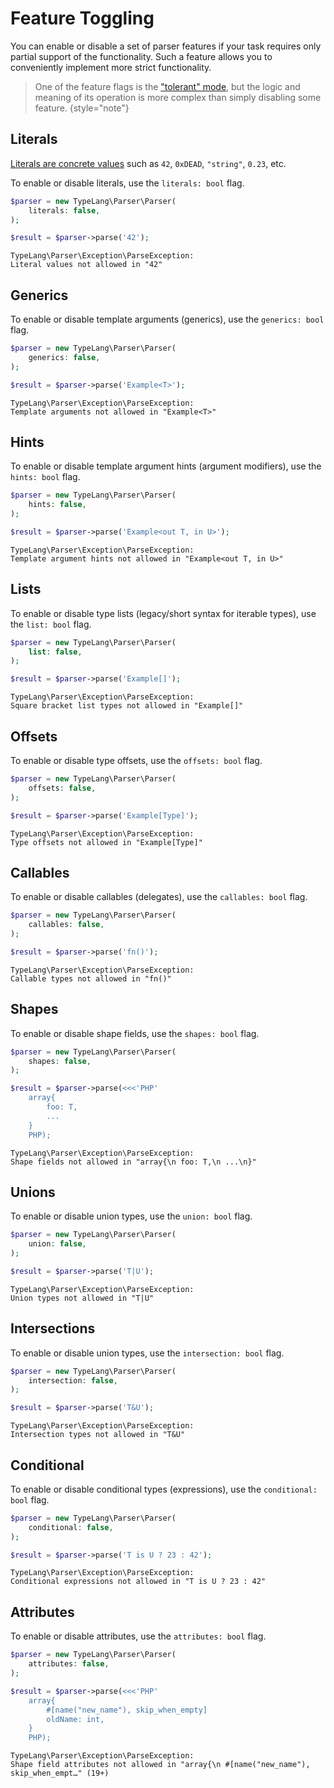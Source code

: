 # Feature Toggling

<primary-label ref="parser-component"/>
<show-structure for="chapter" depth="2"/>

You can enable or disable a set of parser features if your task requires only
partial support of the functionality. Such a feature allows you to conveniently
implement more strict functionality.

> One of the feature flags is the ["tolerant" mode](tolerant-mode.md),
> but the logic and meaning of its operation is more complex than simply
> disabling some feature.
> {style="note"}

## Literals

[Literals are concrete values](literal-types.md) such as `42`, `0xDEAD`, 
`"string"`, `0.23`, etc.

To enable or disable literals, use the `literals: bool` flag.

```php
$parser = new TypeLang\Parser\Parser(
    literals: false,
);

$result = $parser->parse('42');
```

```
TypeLang\Parser\Exception\ParseException:
Literal values not allowed in "42"
```

## Generics

To enable or disable template arguments (generics), use
the `generics: bool` flag.

```php
$parser = new TypeLang\Parser\Parser(
    generics: false,
);

$result = $parser->parse('Example<T>');
```

```
TypeLang\Parser\Exception\ParseException:
Template arguments not allowed in "Example<T>"
```

## Hints

To enable or disable template argument hints (argument modifiers), use the 
`hints: bool` flag.

```php
$parser = new TypeLang\Parser\Parser(
    hints: false,
);

$result = $parser->parse('Example<out T, in U>');
```

```
TypeLang\Parser\Exception\ParseException:
Template argument hints not allowed in "Example<out T, in U>"
```

## Lists

To enable or disable type lists (legacy/short syntax for iterable types), use
the `list: bool` flag.

```php
$parser = new TypeLang\Parser\Parser(
    list: false,
);

$result = $parser->parse('Example[]');
```

```
TypeLang\Parser\Exception\ParseException:
Square bracket list types not allowed in "Example[]"
```

## Offsets

<secondary-label ref="tl1.4"/>

To enable or disable type offsets, use the `offsets: bool` flag.

```php
$parser = new TypeLang\Parser\Parser(
    offsets: false,
);

$result = $parser->parse('Example[Type]');
```

```
TypeLang\Parser\Exception\ParseException:
Type offsets not allowed in "Example[Type]"
```


## Callables

To enable or disable callables (delegates), use the `callables: bool` flag.

```php
$parser = new TypeLang\Parser\Parser(
    callables: false,
);

$result = $parser->parse('fn()');
```

```
TypeLang\Parser\Exception\ParseException:
Callable types not allowed in "fn()"
```

## Shapes

To enable or disable shape fields, use the `shapes: bool` flag.

```php
$parser = new TypeLang\Parser\Parser(
    shapes: false,
);

$result = $parser->parse(<<<'PHP'
    array{
        foo: T,
        ...
    }
    PHP);
```

```
TypeLang\Parser\Exception\ParseException:
Shape fields not allowed in "array{\n foo: T,\n ...\n}"
```

## Unions

To enable or disable union types, use the `union: bool` flag.

```php
$parser = new TypeLang\Parser\Parser(
    union: false,
);

$result = $parser->parse('T|U');
```

```
TypeLang\Parser\Exception\ParseException:
Union types not allowed in "T|U"
```

## Intersections

To enable or disable union types, use the `intersection: bool` flag.

```php
$parser = new TypeLang\Parser\Parser(
    intersection: false,
);

$result = $parser->parse('T&U');
```

```
TypeLang\Parser\Exception\ParseException:
Intersection types not allowed in "T&U"
```

## Conditional

To enable or disable conditional types (expressions), use the `conditional: bool` flag.

```php
$parser = new TypeLang\Parser\Parser(
    conditional: false,
);

$result = $parser->parse('T is U ? 23 : 42');
```

```
TypeLang\Parser\Exception\ParseException:
Conditional expressions not allowed in "T is U ? 23 : 42"
```

## Attributes

To enable or disable attributes, use the `attributes: bool` flag.

```php
$parser = new TypeLang\Parser\Parser(
    attributes: false,
);

$result = $parser->parse(<<<'PHP'
    array{
        #[name("new_name"), skip_when_empty]
        oldName: int,
    }
    PHP);
```

```
TypeLang\Parser\Exception\ParseException:
Shape field attributes not allowed in "array{\n #[name("new_name"), 
skip_when_empt…" (19+)
```
